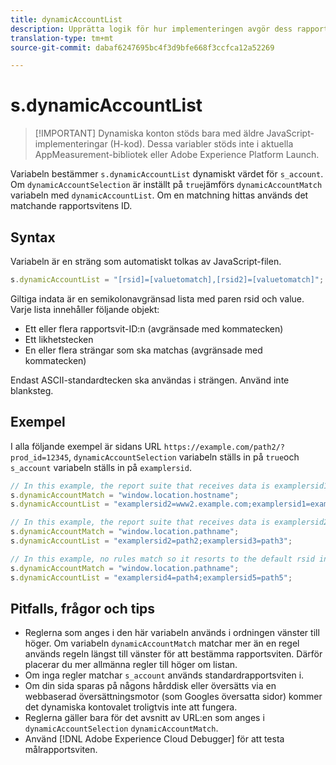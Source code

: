 ```yaml
---
title: dynamicAccountList
description: Upprätta logik för hur implementeringen avgör dess rapportserie.
translation-type: tm+mt
source-git-commit: dabaf6247695bc4f3d9bfe668f3ccfca12a52269

---
```



# s.dynamicAccountList

>[!IMPORTANT] Dynamiska konton stöds bara med äldre JavaScript-implementeringar (H-kod). Dessa variabler stöds inte i aktuella AppMeasurement-bibliotek eller Adobe Experience Platform Launch.

Variabeln bestämmer `s.dynamicAccountList` dynamiskt värdet för `s_account`. Om `dynamicAccountSelection` är inställt på `true`jämförs `dynamicAccountMatch` variabeln med `dynamicAccountList`. Om en matchning hittas används det matchande rapportsvitens ID.

## Syntax

Variabeln är en sträng som automatiskt tolkas av JavaScript-filen.

```JavaScript
s.dynamicAccountList = "[rsid]=[valuetomatch],[rsid2]=[valuetomatch]";
```

Giltiga indata är en semikolonavgränsad lista med paren rsid och value. Varje lista innehåller följande objekt:

* Ett eller flera rapportsvit-ID:n (avgränsade med kommatecken)
* Ett likhetstecken
* En eller flera strängar som ska matchas (avgränsade med kommatecken)

Endast ASCII-standardtecken ska användas i strängen. Använd inte blanksteg.

## Exempel

I alla följande exempel är sidans URL `https://example.com/path2/?prod_id=12345`, `dynamicAccountSelection` variabeln ställs in på `true`och `s_account` variabeln ställs in på `examplersid`.

```js
// In this example, the report suite that receives data is examplersid1.
s.dynamicAccountMatch = "window.location.hostname";
s.dynamicAccountList = "examplersid2=www2.example.com;examplersid1=example.com";

// In this example, the report suite that receives data is examplersid2.
s.dynamicAccountMatch = "window.location.pathname";
s.dynamicAccountList = "examplersid2=path2;examplersid3=path3";

// In this example, no rules match so it resorts to the default rsid in s_account, examplersid.
s.dynamicAccountMatch = "window.location.pathname";
s.dynamicAccountList = "examplersid4=path4;examplersid5=path5";
```

## Pitfalls, frågor och tips

* Reglerna som anges i den här variabeln används i ordningen vänster till höger. Om variabeln `dynamicAccountMatch` matchar mer än en regel används regeln längst till vänster för att bestämma rapportsviten. Därför placerar du mer allmänna regler till höger om listan.
* Om inga regler matchar `s_account` används standardrapportsviten i.
* Om din sida sparas på någons hårddisk eller översätts via en webbaserad översättningsmotor (som Googles översatta sidor) kommer det dynamiska kontovalet troligtvis inte att fungera.
* Reglerna gäller bara för det avsnitt av URL:en som anges i `dynamicAccountSelection` `dynamicAccountMatch`.
* Använd [!DNL Adobe Experience Cloud Debugger] för att testa målrapportsviten.
